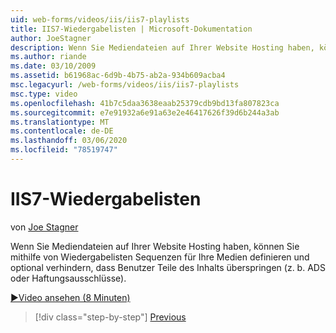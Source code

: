 ```yaml
---
uid: web-forms/videos/iis/iis7-playlists
title: IIS7-Wiedergabelisten | Microsoft-Dokumentation
author: JoeStagner
description: Wenn Sie Mediendateien auf Ihrer Website Hosting haben, können Sie mithilfe von Wiedergabelisten Sequenzen für Ihre Medien definieren und optional verhindern, dass Benutzer Teile von t überspringen...
ms.author: riande
ms.date: 03/10/2009
ms.assetid: b61968ac-6d9b-4b75-ab2a-934b609acba4
msc.legacyurl: /web-forms/videos/iis/iis7-playlists
msc.type: video
ms.openlocfilehash: 41b7c5daa3638eaab25379cdb9bd13fa807823ca
ms.sourcegitcommit: e7e91932a6e91a63e2e46417626f39d6b244a3ab
ms.translationtype: MT
ms.contentlocale: de-DE
ms.lasthandoff: 03/06/2020
ms.locfileid: "78519747"
---
```

# <a name="iis7-playlists"></a>IIS7-Wiedergabelisten

von [Joe Stagner](https://github.com/JoeStagner)

Wenn Sie Mediendateien auf Ihrer Website Hosting haben, können Sie mithilfe von Wiedergabelisten Sequenzen für Ihre Medien definieren und optional verhindern, dass Benutzer Teile des Inhalts überspringen (z. b. ADS oder Haftungsausschlüsse).

[&#9654;Video ansehen (8 Minuten)](https://channel9.msdn.com/Blogs/ASP-NET-Site-Videos/iis7-playlists)

> [!div class="step-by-step"]
> [Previous](bit-rate-throttling.md)

